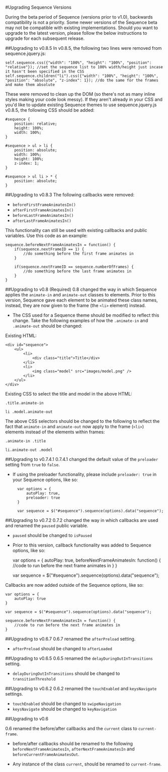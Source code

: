 #Upgrading Sequence Versions

During the beta period of Sequence (versions prior to v1.0), backwards compatibility is not a priority. Some newer versions of the Sequence beta may not be compatible with existing implementations. Should you want to upgrade to the latest version, please follow the below instructions to upgrade for each subsequent release.

##Upgrading to v0.8.5
In v0.8.5, the following two lines were removed from sequence.jquery.js:

	self.sequence.css({"width": "100%", "height": "100%", "position": "relative"}); //set the sequence list to 100% width/height just incase it hasn't been specified in the CSS
	self.sequence.children("li").css({"width": "100%", "height": "100%", "position": "absolute", "z-index": 1}); //do the same for the frames and make them absolute

These were removed to clean up the DOM (so there's not as many inline styles making your code look messy). If they aren't already in your CSS and you'd like to update existing Sequence themes to use sequence.jquery.js v0.8.5, the following CSS should be added:

	#sequence {
		position: relative;
		height: 100%; 
		width: 100%;
	}

	#sequence > ul > li {
		position: absolute;
		width: 100%;
		height: 100%;
		z-index: 1;
	}

	#sequence > ul li > * {
		position: absolute;
	}


##Upgrading to v0.8.3 
The following callbacks were removed:

- `beforeFirstFrameAnimatesIn()`
- `afterFirstFrameAnimatesIn()`
- `beforeLastFrameAnimatesIn()`
- `afterLastFrameAnimatesIn()`

This functionality can still be used with existing callbacks and public variables. Use this code as an example:

	sequence.beforeNextFrameAnimatesIn = function() {
    	if(sequence.nextFrameID == 1) {
    	    //do something before the first frame animates in
    	}

    	if(sequence.nextFrameID == sequence.numberOfFrames) {
    	    //do something before the last frame animates in
    	}
	}

##Upgrading to v0.8 (Required)
0.8 changed the way in which Sequence applies the `animate-in` and `animate-out` classes to elements. Prior to this version, Sequence gave each element to be animated these class names, instead, they are now given to the frame (the `<li>` element) instead.

- The CSS used for a Sequence theme should be modified to reflect this change. Take the following examples of how the `.animate-in` and `.animate-out` should be changed:

Existing HTML:

	<div id="sequence">
		<ul>
			<li>
				<div class="title">Title</div>
			</li>
			<li>
				<img class="model" src="images/model.png" />
			</li>
		</ul>
	</div>
	

Existing CSS to select the title and model in the above HTML:

`.title.animate-in`

`li .model.animate-out`

The above CSS selectors should be changed to the following to reflect the fact that `animate-in` and `animate-out` now apply to the frame (`<li>`) elements instead of the elements within frames:

`.animate-in .title`

`li.animate-out .model`

##Upgrading to v0.7.4.1
0.7.4.1 changed the default value of the `preloader` setting from `true` to `false`.

- If using the preloader functionality, please include `preloader: true` in your Sequence options, like so:

		var options = {
			autoPlay: true,
			preloader: true
		}

		var sequence = $("#sequence").sequence(options).data("sequence");

##Upgrading to v0.7.2
0.7.2 changed the way in which callbacks are used and renamed the `paused` public variable.

- `paused` should be changed to `isPaused`
- Prior to this version, callback functionality was added to Sequence options, like so:

	var options = {
		autoPlay: true,
		beforeNextFrameAnimatesIn: function() {
			//code to run before the next frame animates in
		}
	}

	var sequence = $("#sequence").sequence(options).data("sequence");

Callbacks are now added outside of the Sequence options, like so:

	var options = {
		autoPlay: true
	}

	var sequence = $("#sequence").sequence(options).data("sequence");

	sequence.beforeNextFrameAnimatesIn = function() {
		//code to run before the next frame animates in
	}
	

##Upgrading to v0.6.7
0.6.7 renamed the `afterPreload` setting.

- `afterPreload` should be changed to `afterLoaded`

##Upgrading to v0.6.5
0.6.5 renamed the `delayDuringOutInTransitions` setting.

- `delayDuringOutInTransitions` should be changed to `transitionThreshold`

##Upgrading to v0.6.2
0.6.2 renamed the `touchEnabled` and `keysNavigate` settings.

- `touchEnabled` should be changed to `swipeNavigation`
- `keysNavigate` should be changed to `keyNavigation`

##Upgrading to v0.6

0.6 renamed the before/after callbacks and the `current` class to `current-frame`.

- before/after callbacks should be renamed to the following `beforeNextFrameAnimatesIn`, `afterNextFrameAnimatesIn` and `beforeCurrentFrameAnimatesOut`.

- Any instance of the class `current`, should be renamed to `current-frame`.


